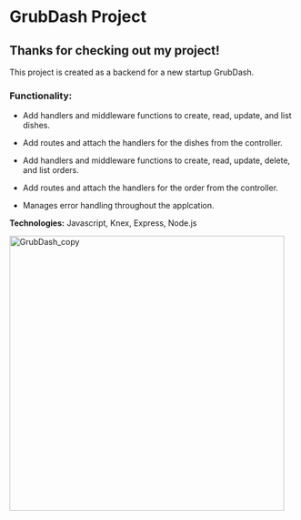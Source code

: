 # GrubDash Project

## Thanks for checking out my project!

This project is created as a backend for a new startup GrubDash.

### Functionality:
+ Add handlers and middleware functions to create, read, update, and list dishes.

+ Add routes and attach the handlers for the dishes from the controller.

+ Add handlers and middleware functions to create, read, update, delete, and list orders.

+ Add routes and attach the handlers for the order from the controller.

+ Manages error handling throughout the applcation.

**Technologies:** Javascript, Knex, Express, Node.js

<img width="483" alt="GrubDash_copy" src="https://user-images.githubusercontent.com/119773913/235237269-db4b8c99-4016-46a0-8a86-c3a00e844ba1.png">
